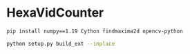 # HexaVidCounter

```bash
pip install numpy==1.19 Cython findmaxima2d opencv-python

python setup.py build_ext --inplace
```